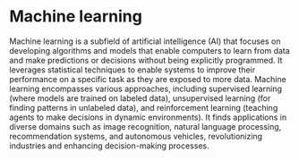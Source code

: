 # Machine learning
Machine learning is a subfield of artificial intelligence (AI) that focuses on developing algorithms and models that enable computers to learn from data and make predictions or decisions without being explicitly programmed. It leverages statistical techniques to enable systems to improve their performance on a specific task as they are exposed to more data. Machine learning encompasses various approaches, including supervised learning (where models are trained on labeled data), unsupervised learning (for finding patterns in unlabeled data), and reinforcement learning (teaching agents to make decisions in dynamic environments). It finds applications in diverse domains such as image recognition, natural language processing, recommendation systems, and autonomous vehicles, revolutionizing industries and enhancing decision-making processes.
